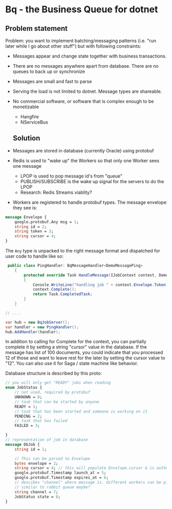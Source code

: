 # Bq - the Business Queue for dotnet

## Problem statement

Problem: you want to implement batching/messaging patterns (i.e. "run later while I go about other stuff") but with following constraints:

- Messages appear and change state together with business transactions.
- There are no messages anywhere apart from database. There are no queues to
  back up or synchronize
- Messages are small and fast to parse
- Serving the load is not limited to dotnet. Message types are shareable.
- No commercial software, or software that is complex enough to be monetizable

  - Hangfire
  - NServiceBus

  ## Solution

- Messages are stored in database (currently Oracle) using protobuf
- Redis is used to "wake up" the Workers so that only one Worker sees one message

  - LPOP is used to pop message id's from "queue"
  - PUBLISH/SUBSCRIBE is the wake up signal for the servers to do the LPOP
  - Research: Redis Streams viablity?

- Workers are registered to handle protobuf types. The message envelope they see is:

```protobuf
message Envelope {
    google.protobuf.Any msg = 1;
    string id = 2;
    string token = 3;
    string cursor = 4;
}
```

The `Any` type is unpacked to the right message format and dispatched for user
code to handle like so:

```csharp
 public class PingHandler: BqMessageHandler<DemoMessagePing>
    {
        protected override Task HandleMessage(IJobContext context, DemoMessagePing message)
        {
            Console.WriteLine("handling job " + context.Envelope.Token);
            context.Complete();
            return Task.CompletedTask;
        }
    }

// ....

var hub = new BqJobServer();
var handler = new PingHandler();
hub.AddHandler(handler);


```

In addition to calling for Complete for the context, you can partially complete it
by setting a string "cursor" value in the database. If the message has list of 100 documents, you could indicate that you processed 12 of those and want to leave
rest for the later by setting the cursor value to "12". You can also use it for
Saga / state machine like behavior.

Database structure is described by this proto:

```protobuf
// you will only get "READY" jobs when reading
enum JobStatus {
    // not used, required by protobuf
    UNKNOWN = 0;
    // task that can be started by anyone
    READY = 1;
    // task that has been started and someone is working on it
    PENDING = 2;
    // task that has failed
    FAILED = 3;

}
// representation of job in database
message DbJob {
    string id = 1;

    // This can be parsed to Envelope
    bytes envelope = 2;
    string cursor = 4; // this will populate Envelope.cursor & is authority
    google.protobuf.Timestamp launch_at = 5;
    google.protobuf.Timestamp expires_at = 6;
    // descibes "channel" where message is. different workers can be picky about what channels they care about
    // similar to rabbit queue maybe?
    string channel = 7;
    JobStatus state = 8;
}

```
